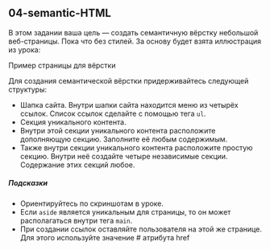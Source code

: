 ## 04-semantic-HTML

В этом задании ваша цель — создать семантичную вёрстку небольшой веб-страницы. Пока что без стилей. За основу будет взята иллюстрация из урока:

Пример страницы для вёрстки

Для создания семантической вёрстки придерживайтесь следующей структуры:

* Шапка сайта. Внутри шапки сайта находится меню из четырёх ссылок. Список ссылок сделайте с помощью тега `ul`.
* Секция уникального контента.
* Внутри этой секции уникального контента расположите дополняющую секцию. Заполните её любым содержимым.
* Также внутри секции уникального контента расположите простую секцию. Внутри неё создайте четыре независимые секции. Содержание этих секций любое.

##### Подсказки
* Ориентируйтесь по скриншотам в уроке.
* Если `aside` является уникальным для страницы, то он может располагаться внутри тега `main`.
* При создании ссылок оставляйте пользователя на этой же странице. Для этого используйте значение # атрибута href